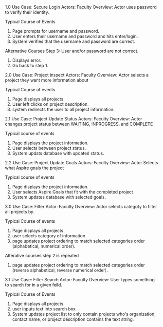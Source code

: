 1.0 Use Case: Secure Login
Actors: Faculty
Overview: Actor uses password to verify their identity.

Typical Course of Events
1. Page prompts for username and password.
2. User enters their username and password and hits enter/login.
3. System verifies that the username and password are correct.

Alternative Courses
Step 3: User and/or password are not correct.
1. Displays error.
2. Go back to step 1.




2.0 Use Case: Project inspect
Actors: Faculty
Overview: Actor selects a project they want more information about

Typical Course of events
1. Page displays all projects.
2. User left clicks on project description.
3. system redirects the user to all project information.


2.1 Use Case: Project Update Status
Actors: Faculty
Overview: Actor changes project status between WAITING, INPROGRESS, and COMPLETE

Typical course of events
1. Page displays the project information.
2. User selects between project status.
3. System updats database with updated status.


2.2 Use Case: Project Update Goals
Actors: Faculty
Overview: Actor Selects what Aspire goals the project

Typical course of events
1. Page displays the project information.
2. User selects Aspire Goals that fit with the completed project
3. System updates database with selected goals.




3.0 Use Case: Filter
Actor: Faculty
Overview: Actor selects categoty to filter all projects by.

Typical Course of events
1. Page displays all projects.
2. user selects category of information
3. page updates project ordering to match selected categories order (alphabetical, numerical order).

Alterative courses
step 2 is repeated
1. page updates project ordering to match selected categories order (reverse alphabetical, reverse numerical order).


3.1 Use Case: Filter Search
Actor: Faculty
Overview: User types something to search for in a given feild.

Typical Course of Events
1. Page displays all projects.
2. user inputs text into search box.
3. System updates project list to only contain projects who's organization, contact name, or project description contains the text string.
